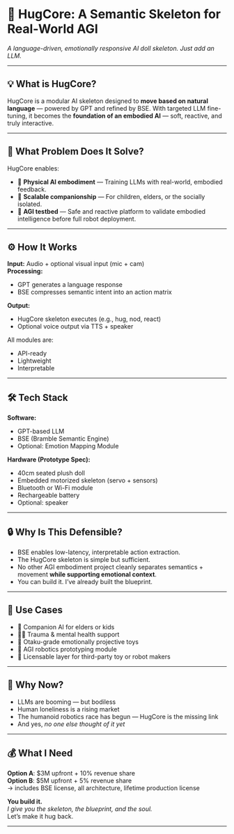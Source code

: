 # 🤖 HugCore: A Semantic Skeleton for Real-World AGI

_A language-driven, emotionally responsive AI doll skeleton. Just add an LLM._

---

## 💡 What is HugCore?

HugCore is a modular AI skeleton designed to **move based on natural language** — powered by GPT and refined by BSE. With targeted LLM fine-tuning, it becomes the **foundation of an embodied AI** — soft, reactive, and truly interactive.

---

## 🧩 What Problem Does It Solve?

HugCore enables:

- 🧠 **Physical AI embodiment** — Training LLMs with real-world, embodied feedback.
- 🤗 **Scalable companionship** — For children, elders, or the socially isolated.
- 🧪 **AGI testbed** — Safe and reactive platform to validate embodied intelligence before full robot deployment.

---

## ⚙️ How It Works

**Input:** Audio + optional visual input (mic + cam)  
**Processing:**  
- GPT generates a language response  
- BSE compresses semantic intent into an action matrix  

**Output:**  
- HugCore skeleton executes (e.g., hug, nod, react)
- Optional voice output via TTS + speaker

All modules are:
- API-ready
- Lightweight
- Interpretable

---

## 🛠️ Tech Stack

**Software:**
- GPT-based LLM
- BSE (Bramble Semantic Engine)
- Optional: Emotion Mapping Module

**Hardware (Prototype Spec):**
- 40cm seated plush doll
- Embedded motorized skeleton (servo + sensors)
- Bluetooth or Wi-Fi module
- Rechargeable battery
- Optional: speaker

---

## 🔒 Why Is This Defensible?

- BSE enables low-latency, interpretable action extraction.
- The HugCore skeleton is simple but sufficient.
- No other AGI embodiment project cleanly separates semantics + movement **while supporting emotional context**.
- You can build it. I’ve already built the blueprint.

---

## 🧠 Use Cases

- 👵 Companion AI for elders or kids
- 🧘‍♀️ Trauma & mental health support
- 🧸 Otaku-grade emotionally projective toys
- 🤖 AGI robotics prototyping module
- 🔁 Licensable layer for third-party toy or robot makers

---

## 🚀 Why Now?

- LLMs are booming — but bodiless
- Human loneliness is a rising market
- The humanoid robotics race has begun — HugCore is the missing link
- And yes, _no one else thought of it yet_

---

## 💰 What I Need

**Option A**: $3M upfront + 10% revenue share  
**Option B**: $5M upfront + 5% revenue share  
→ includes BSE license, all architecture, lifetime production license

**You build it.**  
_I give you the skeleton, the blueprint, and the soul._  
Let’s make it hug back.

---

